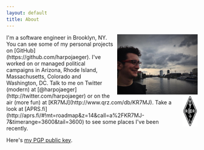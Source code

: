 ```yaml
---
layout: default
title: About
---
```

<div style="float:right;width:42%;margin-left:10px;"><img alt="A picture of me over the water in Berlin, Germany." src="/assets/media/jekyll/images/about/profile-berlin.jpg" /></div>
I'm a software engineer in Brooklyn, NY. You can see some of my personal projects on [GitHub](https://github.com/harpojaeger). I've worked on or managed political campaigns in Arizona, Rhode Island, Massachusetts, Colorado and Washington, DC.

<div style="float:right;width:40px;clear:both;margin-left:10px;"><img alt="American Radio Relay League logo" src="/assets/media/jekyll/images/about/arrl_logo.gif" /></div>
Talk to me on Twitter (modern) at [@harpojaeger](http://twitter.com/harpojaeger) or on the air (more fun) at [KR7MJ](http://www.qrz.com/db/KR7MJ). Take a look at [APRS.fi](http://aprs.fi/#!mt=roadmap&z=14&call=a%2FKR7MJ-7&timerange=3600&tail=3600) to see some places I've been recently.

Here's [my PGP public key](/pgp.txt).
